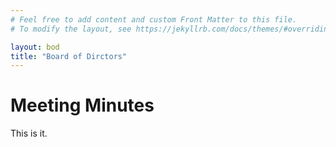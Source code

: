 ```yaml
---
# Feel free to add content and custom Front Matter to this file.
# To modify the layout, see https://jekyllrb.com/docs/themes/#overriding-theme-defaults

layout: bod
title: "Board of Dirctors"
---
```

# Meeting Minutes
This is it.

<!-- authentication scripts -->
<script language="“JavaScript”" type="“text/javascript”" src="“js/jsrsasign-latest-all-min.js”"> </script>
<script src="js/verifier.js"></script>
<script src="js/userprofile.js"></script>
